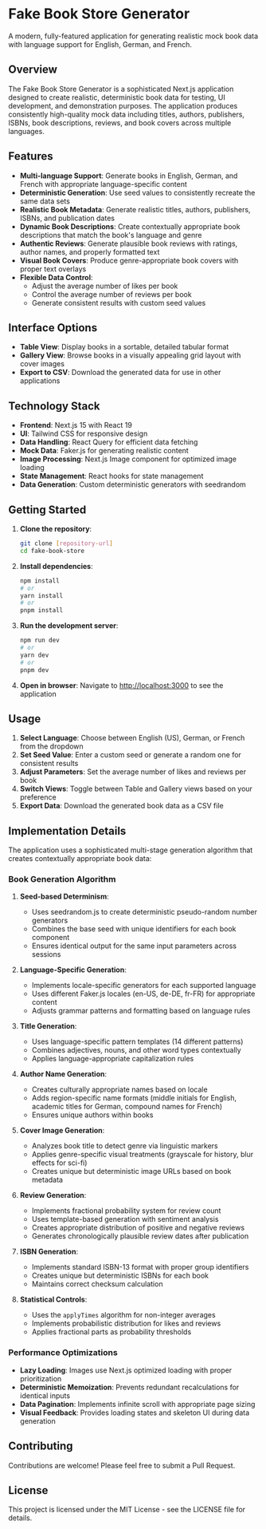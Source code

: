 # Fake Book Store Generator

A modern, fully-featured application for generating realistic mock book data with language support for English, German, and French.

## Overview

The Fake Book Store Generator is a sophisticated Next.js application designed to create realistic, deterministic book data for testing, UI development, and demonstration purposes. The application produces consistently high-quality mock data including titles, authors, publishers, ISBNs, book descriptions, reviews, and book covers across multiple languages.

## Features

- **Multi-language Support**: Generate books in English, German, and French with appropriate language-specific content
- **Deterministic Generation**: Use seed values to consistently recreate the same data sets
- **Realistic Book Metadata**: Generate realistic titles, authors, publishers, ISBNs, and publication dates
- **Dynamic Book Descriptions**: Create contextually appropriate book descriptions that match the book's language and genre
- **Authentic Reviews**: Generate plausible book reviews with ratings, author names, and properly formatted text
- **Visual Book Covers**: Produce genre-appropriate book covers with proper text overlays
- **Flexible Data Control**:
  - Adjust the average number of likes per book
  - Control the average number of reviews per book
  - Generate consistent results with custom seed values

## Interface Options

- **Table View**: Display books in a sortable, detailed tabular format
- **Gallery View**: Browse books in a visually appealing grid layout with cover images
- **Export to CSV**: Download the generated data for use in other applications

## Technology Stack

- **Frontend**: Next.js 15 with React 19
- **UI**: Tailwind CSS for responsive design
- **Data Handling**: React Query for efficient data fetching
- **Mock Data**: Faker.js for generating realistic content
- **Image Processing**: Next.js Image component for optimized image loading
- **State Management**: React hooks for state management
- **Data Generation**: Custom deterministic generators with seedrandom

## Getting Started

1. **Clone the repository**:
   ```bash
   git clone [repository-url]
   cd fake-book-store
   ```

2. **Install dependencies**:
   ```bash
   npm install
   # or
   yarn install
   # or
   pnpm install
   ```

3. **Run the development server**:
   ```bash
   npm run dev
   # or
   yarn dev
   # or
   pnpm dev
   ```

4. **Open in browser**:
   Navigate to [http://localhost:3000](http://localhost:3000) to see the application

## Usage

1. **Select Language**: Choose between English (US), German, or French from the dropdown
2. **Set Seed Value**: Enter a custom seed or generate a random one for consistent results
3. **Adjust Parameters**: Set the average number of likes and reviews per book
4. **Switch Views**: Toggle between Table and Gallery views based on your preference
5. **Export Data**: Download the generated book data as a CSV file

## Implementation Details

The application uses a sophisticated multi-stage generation algorithm that creates contextually appropriate book data:

### Book Generation Algorithm

1. **Seed-based Determinism**:
   - Uses seedrandom.js to create deterministic pseudo-random number generators
   - Combines the base seed with unique identifiers for each book component
   - Ensures identical output for the same input parameters across sessions

2. **Language-Specific Generation**:
   - Implements locale-specific generators for each supported language
   - Uses different Faker.js locales (en-US, de-DE, fr-FR) for appropriate content
   - Adjusts grammar patterns and formatting based on language rules

3. **Title Generation**:
   - Uses language-specific pattern templates (14 different patterns)
   - Combines adjectives, nouns, and other word types contextually
   - Applies language-appropriate capitalization rules

4. **Author Name Generation**:
   - Creates culturally appropriate names based on locale
   - Adds region-specific name formats (middle initials for English, academic titles for German, compound names for French)
   - Ensures unique authors within books

5. **Cover Image Generation**:
   - Analyzes book title to detect genre via linguistic markers
   - Applies genre-specific visual treatments (grayscale for history, blur effects for sci-fi)
   - Creates unique but deterministic image URLs based on book metadata

6. **Review Generation**:
   - Implements fractional probability system for review count
   - Uses template-based generation with sentiment analysis
   - Creates appropriate distribution of positive and negative reviews
   - Generates chronologically plausible review dates after publication

7. **ISBN Generation**:
   - Implements standard ISBN-13 format with proper group identifiers
   - Creates unique but deterministic ISBNs for each book
   - Maintains correct checksum calculation

8. **Statistical Controls**:
   - Uses the `applyTimes` algorithm for non-integer averages
   - Implements probabilistic distribution for likes and reviews
   - Applies fractional parts as probability thresholds

### Performance Optimizations

- **Lazy Loading**: Images use Next.js optimized loading with proper prioritization
- **Deterministic Memoization**: Prevents redundant recalculations for identical inputs
- **Data Pagination**: Implements infinite scroll with appropriate page sizing
- **Visual Feedback**: Provides loading states and skeleton UI during data generation

## Contributing

Contributions are welcome! Please feel free to submit a Pull Request.

## License

This project is licensed under the MIT License - see the LICENSE file for details.